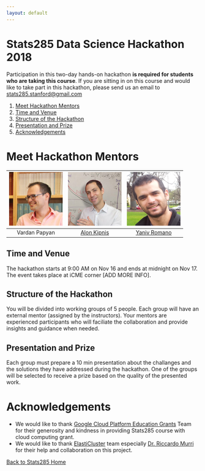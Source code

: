 ```yaml
---
layout: default 
---
```



# Stats285 Data Science Hackathon 2018

Participation in this two-day hands-on hackathon **is required for students who are taking this course**. 
If you are sitting in on this course and would like to take part in this hackathon, please send us an email
to <stats285.stanford@gmail.com>

1. [Meet Hackathon Mentors](#meet-hackathon-mentors)      
1. [Time and Venue](#time-and-venue)      
1. [Structure of the Hackathon](#structure-of-the-hackathon)      
1. [Presentation and Prize](#presentation-and-prize)
1. [Acknowledgements](#acknowledgements)




# Meet Hackathon Mentors 


<img src="../img/vardan_happy.jpeg" width="140" height="140" /> |  <img src="../img/alon_kipnis.jpg" width="140" height="140" /> | <img src="../img/Yaniv_Romano.png" width="140" height="140" />
:-------------------------:|:-------------------------:|:-------------------------:
Vardan Papyan         |  [Alon Kipnis](https://web.stanford.edu/~kipnisal/)       |  [Yaniv Romano](https://sites.google.com/view/yaniv-romano/home)



## Time and Venue 
The hackathon starts at 9:00 AM on Nov 16 and ends at midnight on Nov 17. The event takes place at 
iCME corner [ADD MORE INFO]. 


## Structure of the Hackathon
You will be divided into working groups of 5 people. Each group will have an external mentor (assigned by the instructors). Your mentors are experienced participants who will faciliate the collaboration and provide insights and guidance when needed.   


## Presentation and Prize
Each group must prepare a 10 min presentation about the challanges and the solutions they have addressed during the hackathon. One of the groups will be selected to receive a prize based on the quality of the presented work.  



# Acknowledgements
* We would like to thank [Google Cloud Platform Education Grants](https://cloud.google.com/edu/) Team for their generosity and kindness in providing Stats285 course with cloud computing grant.
* We would like to thank [ElastiCluster](http://elasticluster.readthedocs.io/en/latest/) team especially [Dr. Riccardo Murri](https://www.gc3.uzh.ch/people/rm/) for their help and collaboration on this project.


[Back to Stats285 Home](../../index)
